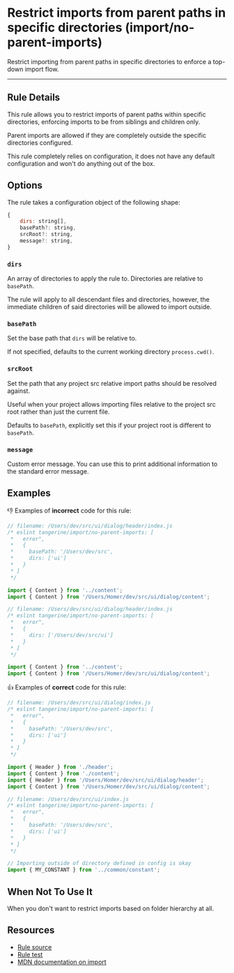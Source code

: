 # Restrict imports from parent paths in specific directories (import/no-parent-imports)

Restrict importing from parent paths in specific directories to enforce a top-down import flow.

---

## Rule Details

This rule allows you to restrict imports of parent paths within specific directories, enforcing imports to be from siblings and children only.

Parent imports are allowed if they are completely outside the specific directories configured.

This rule completely relies on configuration, it does not have any default configuration and won't do anything out of the box.

## Options

The rule takes a configuration object of the following shape:

```js
{
    dirs: string[],
    basePath?: string,
    srcRoot?: string,
    message?: string,
}
```

### `dirs`

An array of directories to apply the rule to. Directories are relative to `basePath`.

The rule will apply to all descendant files and directories, however, the immediate children of said directories will be allowed to import outside.

### `basePath`

Set the base path that `dirs` will be relative to.

If not specified, defaults to the current working directory `process.cwd()`.

### `srcRoot`

Set the path that any project src relative import paths should be resolved against.

Useful when your project allows importing files relative to the project src root rather than just the current file.

Defaults to `basePath`, explicitly set this if your project root is different to `basePath`.

### `message`

Custom error message. You can use this to print additional information to the standard error message.

## Examples

👎 Examples of **incorrect** code for this rule:

```js
// filename: /Users/dev/src/ui/dialog/header/index.js
/* eslint tangerine/import/no-parent-imports: [
 *   error",
 *   {
 *     basePath: '/Users/dev/src',
 *     dirs: ['ui']
 *   }
 * ]
 */

import { Content } from '../content';
import { Content } from '/Users/Homer/dev/src/ui/dialog/content';
```

```js
// filename: /Users/dev/src/ui/dialog/header/index.js
/* eslint tangerine/import/no-parent-imports: [
 *   error",
 *   {
 *     dirs: ['/Users/dev/src/ui']
 *   }
 * ]
 */

import { Content } from '../content';
import { Content } from '/Users/Homer/dev/src/ui/dialog/content';
```

👍 Examples of **correct** code for this rule:

```js
// filename: /Users/dev/src/ui/dialog/index.js
/* eslint tangerine/import/no-parent-imports: [
 *   error",
 *   {
 *     basePath: '/Users/dev/src',
 *     dirs: ['ui']
 *   }
 * ]
 */

import { Header } from './header';
import { Content } from './content';
import { Header } from '/Users/Homer/dev/src/ui/dialog/header';
import { Content } from '/Users/Homer/dev/src/ui/dialog/content';
```

```js
// filename: /Users/dev/src/ui/index.js
/* eslint tangerine/import/no-parent-imports: [
 *   error",
 *   {
 *     basePath: '/Users/dev/src',
 *     dirs: ['ui']
 *   }
 * ]
 */

// Importing outside of directory defined in config is okay
import { MY_CONSTANT } from '../common/constant';
```

## When Not To Use It

When you don't want to restrict imports based on folder hierarchy at all.

## Resources

- [Rule source](./index.js)
- [Rule test](./test.js)
- [MDN documentation on import](https://developer.mozilla.org/en-US/docs/Web/JavaScript/Reference/Statements/import)
